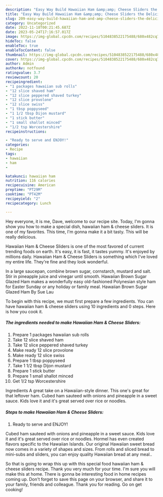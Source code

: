 ```yaml
---
description: "Easy Way Build Hawaiian Ham &amp;amp; Cheese Sliders the Delicious"
title: "Easy Way Build Hawaiian Ham &amp;amp; Cheese Sliders the Delicious"
slug: 209-easy-way-build-hawaiian-ham-and-amp-cheese-sliders-the-delicious
category: Uncategorized
date: 2022-11-18T00:21:45.687Z
date: 2023-05-24T17:16:57.017Z
image: https://img-global.cpcdn.com/recipes/5104838522175488/680x482cq70/hawaiian-ham-cheese-sliders-recipe-main-photo.jpg
hideToc: false
enableToc: true
enableTocContent: false
thumbnail: https://img-global.cpcdn.com/recipes/5104838522175488/680x482cq70/hawaiian-ham-cheese-sliders-recipe-main-photo.jpg
cover: https://img-global.cpcdn.com/recipes/5104838522175488/680x482cq70/hawaiian-ham-cheese-sliders-recipe-main-photo.jpg
author: Admin
authorAv: notfound
ratingvalue: 3.7
reviewcount: 20
recipeingredient:
- "1 packages hawaiian sub rolls"
- "12 slice shaved ham"
- "12 slice peppered shaved turkey"
- "12 slice provolone"
- "12 slice swiss"
- "1 tbsp poppyseed"
- "1 1/2 tbsp Dijon mustard"
- "1 stick butter"
- "1 small shallot minced"
- "1/2 tsp Worcestershire"
recipeinstructions:

- "Ready to serve and ENJOY!"
categories:
- Recipe
tags:
- hawaiian
- ham
- 

katakunci: hawaiian ham  
nutrition: 116 calories
recipecuisine: American
preptime: "PT29M"
cooktime: "PT42M"
recipeyield: "2"
recipecategory: Lunch

---
```



Hey everyone, it is me, Dave, welcome to our recipe site. Today, I'm gonna show you how to make a special dish, hawaiian ham &amp; cheese sliders. It is one of my favorites. This time, I'm gonna make it a bit tasty. This will be really delicious.

Hawaiian Ham &amp; Cheese Sliders is one of the most favored of current trending foods on earth. It's easy, it is fast, it tastes yummy. It's enjoyed by millions daily. Hawaiian Ham &amp; Cheese Sliders is something which I've loved my entire life. They're fine and they look wonderful.

In a large saucepan, combine brown sugar, cornstarch, mustard and salt. Stir in pineapple juice and vinegar until smooth. Hawaiian Brown Sugar Glazed Ham makes a wonderfully easy old-fashioned Polynesian style ham for Easter Sunday or any holiday or family meal. Hawaiian Brown Sugar Glazed Ham By Sue Lau


To begin with this recipe, we must first prepare a few ingredients. You can have hawaiian ham &amp; cheese sliders using 10 ingredients and 0 steps. Here is how you cook it.

<!--inarticleads1-->

##### The ingredients needed to make Hawaiian Ham &amp; Cheese Sliders:

1. Prepare 1 packages hawaiian sub rolls
1. Take 12 slice shaved ham
1. Take 12 slice peppered shaved turkey
1. Make ready 12 slice provolone
1. Make ready 12 slice swiss
1. Prepare 1 tbsp poppyseed
1. Take 1 1/2 tbsp Dijon mustard
1. Prepare 1 stick butter
1. Prepare 1 small shallot minced
1. Get 1/2 tsp Worcestershire


Ingredients A great take on a Hawaiian-style dinner. This one&#39;s great for that leftover ham. Cubed ham sauteed with onions and pineapple in a sweet sauce. Kids love it and it&#39;s great served over rice or noodles. 

<!--inarticleads2-->

##### Steps to make Hawaiian Ham &amp; Cheese Sliders:


1. Ready to serve and ENJOY!

Cubed ham sauteed with onions and pineapple in a sweet sauce. Kids love it and it&#39;s great served over rice or noodles. Hormel has even created flavors specific to the Hawaiian Islands. Our original Hawaiian sweet bread now comes in a variety of shapes and sizes. From rolls and sliced bread to mini-subs and sliders, you can enjoy quality Hawaiian bread at any meal.. 

So that is going to wrap this up with this special food hawaiian ham &amp; cheese sliders recipe. Thank you very much for your time. I'm sure you will make this at home. There is gonna be interesting food in home recipes coming up. Don't forget to save this page on your browser, and share it to your family, friends and colleague. Thank you for reading. Go on get cooking!

